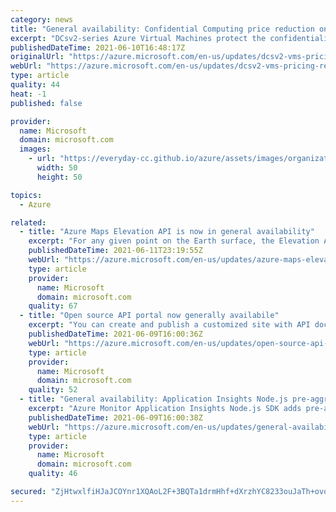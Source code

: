 ```yaml
---
category: news
title: "General availability: Confidential Computing price reduction on DCsv2 virtual machines"
excerpt: "DCsv2-series Azure Virtual Machines protect the confidentiality and integrity of your data and code while it’s processed in the public cloud. The price for this offering is now 37% lower."
publishedDateTime: 2021-06-10T16:48:17Z
originalUrl: "https://azure.microsoft.com/en-us/updates/dcsv2-vms-pricing-reduction/"
webUrl: "https://azure.microsoft.com/en-us/updates/dcsv2-vms-pricing-reduction/"
type: article
quality: 44
heat: -1
published: false

provider:
  name: Microsoft
  domain: microsoft.com
  images:
    - url: "https://everyday-cc.github.io/azure/assets/images/organizations/microsoft.com-50x50.jpg"
      width: 50
      height: 50

topics:
  - Azure

related:
  - title: "Azure Maps Elevation API is now in general availability"
    excerpt: "For any given point on the Earth surface, the Elevation API returns its elevation measured from mean sea level."
    publishedDateTime: 2021-06-11T23:19:55Z
    webUrl: "https://azure.microsoft.com/en-us/updates/azure-maps-elevation-service-is-now-generally-available/"
    type: article
    provider:
      name: Microsoft
      domain: microsoft.com
    quality: 67
  - title: "Open source API portal now generally availabile"
    excerpt: "You can create and publish a customized site with API documentation, automatically generated from OpenAPI files. "
    publishedDateTime: 2021-06-09T16:00:36Z
    webUrl: "https://azure.microsoft.com/en-us/updates/open-source-api-portal-now-generally-availabile/"
    type: article
    provider:
      name: Microsoft
      domain: microsoft.com
    quality: 52
  - title: "General availability: Application Insights Node.js pre-aggregated standard metrics"
    excerpt: "Azure Monitor Application Insights Node.js SDK adds pre-aggregated standard metrics to enhance accuracy of alerts when telemetry sampling is enabled."
    publishedDateTime: 2021-06-09T16:00:38Z
    webUrl: "https://azure.microsoft.com/en-us/updates/general-availability-application-insights-nodejs-preaggregated-standard-metrics/"
    type: article
    provider:
      name: Microsoft
      domain: microsoft.com
    quality: 46

secured: "ZjHtwxlfiHJaJCOYnr1XQAoL2F+3BQTa1drmHhf+dXrzhYC8233ouJaTh+ovqjBap1wyNxnRcG7h16W9rYphRd0nAWIC2o6wooW75zHwRWclJzsvY4hKVHRIYpFwjJNUQLUPrrfO0BE7SgXJG/pP9QH3qoOEh51ayivGSNfw1bCbCtHpb6ZPB/m/qrDUNowAt5vXMPYTfMRrKODVPxTX0QI+cSrdLYhGvJXsY2gvbUILOIUM0Ajqjquen1ghDoirEHKnGLy4inljGbb0sEPCYIrNHzAxZSygfSFPo4TGOXS5aZIfl4QgqjuQmg+VvJkNYR88zuqsMTMAhkamECMcl16botNd6N4OOqznjADzRV8=;ua9OFsutEu6InCbyOiio5w=="
---
```


